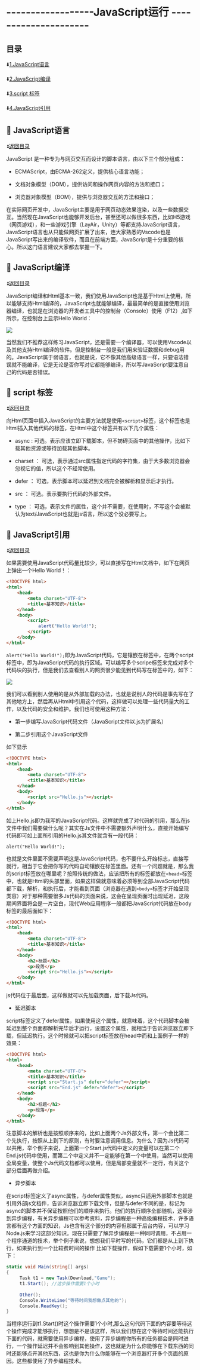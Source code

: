 # ------------------JavaScript运行 --------------------- #

<p id="title"></p>

## 目录 ##

:arrow_down:<a href="#a1">1.JavaScript语言</a>

:arrow_down:<a href="#a2">2.JavaScript编译</a>

:arrow_down:<a href="#a3">3.script 标签</a>

:arrow_down:<a href="#a4">4.JavaScript引用 </a>

<p id="a1"></p>

## :gem: JavaScript语言 ## 

:arrow_double_up:<a href = "#title">返回目录</a>

JavaScript 是一种专为与网页交互而设计的脚本语言，由以下三个部分组成：

  * ECMAScript，由ECMA-262定义，提供核心语言功能；
  
  * 文档对象模型（DOM），提供访问和操作网页内容的方法和接口；
  
  * 浏览器对象模型（BOM），提供与浏览器交互的方法和接口；
  
 在实际网页开发中，JavaScript主要是用于网页动态效果渲染，以及一些数据交互。当然现在JavaScript也能够开发后台，甚至还可以做很多东西，比如H5游戏（网页游戏），和一些游戏引擎（LayAir，Unity）等都支持JavaScript语言，JavaScript语言也从只能做网页扩展了出来，连大家熟悉的Vscode也是JavaScript写出来的编译软件，而且在前端方面，JavaScript是十分重要的核心。所以这门语言建议大家都去掌握一下。
 
<p id="a2"></p>

## :gem: JavaScript编译 ##

:arrow_double_up:<a href = "#title">返回目录</a>

JavaScript编译和Html基本一致，我们使用JavaScript也是基于Html上使用，所以能够支持Html编译的，JavaScript也就能够编译，最最简单的是直接使用浏览器编译，也就是在浏览器的开发者工具中的控制台（Console）使用（F12）,如下所示，在控制台上显示Hello World：

![](https://github.com/Lumnca/StudyJS/blob/master/Images/a1.png)

当然我们不推荐这样练习JavaScript，还是需要一个编译器，可以使用Vscode以及其他支持Html编译的软件。但是控制台一般是我们用来验证数据和debug用的。JavaScript属于弱语言，也就是说，它不像其他高级语言一样，只要语法错误就不能编译，它是无论是否你写对它都能够编译，所以写JavaScript要注意自己的代码是否错误。

<p id="a3"></p>

## :gem: script 标签 ##

:arrow_double_up:<a href = "#title">返回目录</a>

向Html页面中插入JavaScript的主要方法就是使用`<script>`标签，这个标签也是Html插入其他代码的标签，在Html中这个标签共有以下几个属性：

 * async : 可选。表示应该立即下载脚本，但不妨碍页面中的其他操作，比如下载其他资源或等待加载其他脚本。
 
 * charset ： 可选，表示通过src属性指定代码的字符集，由于大多数浏览器会忽视它的值，所以这个不经常使用。

 * defer ： 可选，表示脚本可以延迟到文档完全被解析和显示后才执行。
 
 * src ： 可选。表示要执行代码的外部文件。
 
 * type ： 可选，表示文件的属性，这个并不需要，在使用时，不写这个会被默认为text/JavaScript也就是js语言，所以这个没必要写上。

<p id="a4"></p>

## :gem: JavaScript引用 ##

:arrow_double_up:<a href = "#title">返回目录</a>

如果需要使用JavaScript代码量比较少，可以直接写在Html文档中，如下在网页上弹出一个Hello World！：

```html
<!DOCTYPE html>
<html>
	<head>
		<meta charset="UTF-8">
		<title>基本知识</title>  
	</head>
	<body>
		<script>
			alert("Hello World!");
		</script>
	</body>
</html>
```

`alert("Hello World!");`即为JavaScript代码，它是镶嵌在标签中，在两个script标签中，即为JavaScript代码的执行区域。可以编写多个scripe标签来完成对多个代码块的执行，但是我们去查看别人的网页很少能见到代码写在标签中的，如下：

![](https://github.com/Lumnca/StudyJS/blob/master/Images/a2.png)

我们可以看到别人使用的是从外部加载的办法，也就是说别人的代码是事先写在了其他地方上，然后再从Html中引用这个代码，这样做可以处理一些代码量大的工作，以及代码的安全和维护。我们也可使用这种方法：

 * 第一步编写JavaScript代码文件（JavaScript文件以.js为扩展名）
 
 * 第二步引用这个JavaScript文件
 
 如下显示

```Html
<!DOCTYPE html>
<html>
	<head>
		<meta charset="UTF-8">
		<title>基本知识</title>  
	</head>
	<body>
		<script src="Hello.js"></script>
	</body>
</html>
```

如上Hello.js即为我写的JavaScript代码。这样就完成了对代码的引用，那么在js文件中我们需要做什么呢？其实在Js文件中不需要额外声明什么，直接开始编写代码即可如上面所引用的Hello.js其文件就含有一段代码：

```
alert("Hello World!");
```

也就是文件里面不需要声明这是JavaScript代码，也不要什么开始标志，直接写就行，相当于它会把你写的代码自动镶嵌在标签里面。还有一个问题就是，那么我的script标签放在哪里呢？按照传统的做法，应该把所有的标签都放在`<head>`标签中，也就是Html的头部里面，如果这样做就意味着必须等到全部JavaScript代码都下载，解析，和执行后，才能看到页面（浏览器在遇到`<body>`标签才开始呈现类容）对于那种需要很多Js代码的页面来说，这会在呈现页面时出现延迟，这段期间界面将会是一片空白，现代Web应用程序一般都把JavaScript代码放在body标签的最后面如下：

```Html
<!DOCTYPE html>
<html>
	<head>
		<meta charset="UTF-8">
		<title>基本知识</title>  
	</head>	
	<body>
		<h2>标题</h2>
		<p>段落</p>
		<script src="Hello.js"></script>
	</body>
</html>
```
js代码位于最后面，这样做就可以先加载页面，后下载Js代码。

* 延迟脚本

script标签定义了defer属性，如果使用这个属性，就意味着，这个代码脚本会被延迟到整个页面都解析完毕后才运行，设置这个属性，就相当于告诉浏览器立即下载，但延迟执行。这个时候就可以把script标签放在head中而和上面例子一样的效果：


```Html
<!DOCTYPE html>
<html>
	<head>
		<meta charset="UTF-8">
		<title>基本知识</title>  
		<script src="Start.js" defer="defer"></script>
		<script src="End.js" defer="defer"></script>
	</head>	
	<body>
		<h2>标题</h2>
		<p>段落</p>
	</body>
</html>
```
注意脚本的解析也是按照顺序来的，比如上面两个Js外部文件，第一个会比第二个先执行，按照从上到下的原则，有时要注意调用信息。为什么？因为Js代码可以共用，举个例子来说，上面第一个Start.js代码中定义的变量可以在第二个End.js代码中使用，而第二个中定义并不一定能够在第一个中使用，当然可以使用全局变量，使整个Js代码文档都可以使用，但是局部变量就不一定行，有关这个部分后面再做介绍。

* 异步脚本

在script标签定义了async属性，与defer属性类似，async只适用外部脚本也就是引用外部js文档件，告诉浏览器立即下载文件，但是与defer不同的是，标记为async的脚本并不保证按照他们的顺序来执行。他们的执行顺序全部随机，这牵涉到异步编程，有关异步编程可以参考资料，异步编程是一种高级编程技术，许多语言都有这个方面的知识，Js也含有这个部分的内容但那属于后台内容，可以学习Node.js来学习这部分知识。现在只需要了解异步编程是一种同时调用，不占用一个程序通道的技术，举个例子来说，想想我们平时写的代码，它们都是从上到下执行，如果执行到一个比较费时间的操作
比如下载操作，假如下载需要1个小时，如下：


```C#
static void Main(string[] args)
{            
     Task t1 = new Task(Download,"Game");
     t1.Start(); //这步操作需要1个小时     
     
     Other();
     Console.WriteLine("等待时间我想做点其他的");
     Console.ReadKey();
}
```

当程序运行到t1.Start()时这个操作需要1个小时,那么这句代码下面的内容要等待这个操作完成才能够执行，想想是不是该这样，所以我们想在这个等待时间还能执行下面的代码，就需要使用异步编程，使用了异步编程你所有的任务都会是同时进行，一个操作延迟并不会影响到其他操作，这也就是为什么你能够在下载东西的同时还能够点开其他东西，这也是你为什么你能够在一个浏览器打开多个页面的原因。这些都使用了异步编程技术。












 
 
 
 
